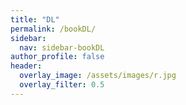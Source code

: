 ```yaml
---
title: "DL"
permalink: /bookDL/
sidebar:
  nav: sidebar-bookDL
author_profile: false
header:
  overlay_image: /assets/images/r.jpg
  overlay_filter: 0.5
---
```

